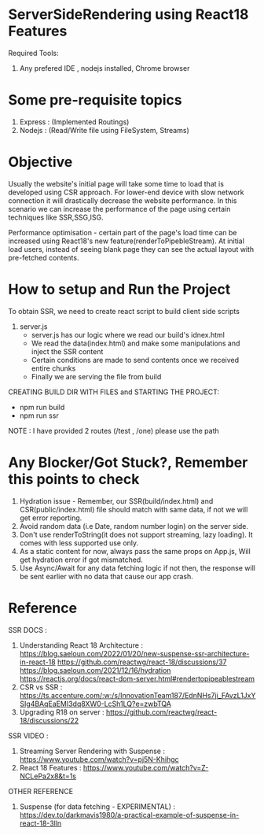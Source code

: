 # ServerSideRendering using React18 Features

Required Tools:

1. Any prefered IDE , nodejs installed, Chrome browser

# Some pre-requisite topics

1. Express : (Implemented Routings)
2. Nodejs : (Read/Write file using FileSystem, Streams)

# Objective

Usually the website's initial page will take some time to load that is developed using CSR approach. For lower-end device with slow network connection it will drastically decrease the website performance. In this scenario we can increase the performance of the page using certain techniques like SSR,SSG,ISG.

Performance optimisation - certain part of the page's load time can be increased using React18's new feature(renderToPipebleStream). At initial load users, instead of seeing blank page they can see the actual layout with pre-fetched contents.

# How to setup and Run the Project

To obtain SSR, we need to create react script to build client side scripts

1. server.js
   - server.js has our logic where we read our build's idnex.html
   - We read the data(index.html) and make some manipulations and inject the SSR content
   - Certain conditions are made to send contents once we received entire chunks
   - Finally we are serving the file from build

CREATING BUILD DIR WITH FILES and STARTING THE PROJECT:

- npm run build
- npm run ssr

NOTE : I have provided 2 routes (/test , /one) please use the path

# Any Blocker/Got Stuck?, Remember this points to check

1. Hydration issue - Remember, our SSR(build/index.html) and CSR(public/index.html) file should match with same data, if not we will get error reporting.
2. Avoid random data (i.e Date, random number login) on the server side.
3. Don't use renderToString(it does not support streaming, lazy loading). It comes with less supported use only.
4. As a static content for now, always pass the same props on App.js, Will get hydration error if got mismatched.
5. Use Async/Await for any data fetching logic if not then, the response will be sent earlier with no data that cause our app crash.

# Reference

SSR DOCS :

1. Understanding React 18 Architecture :
   https://blog.saeloun.com/2022/01/20/new-suspense-ssr-architecture-in-react-18
   https://github.com/reactwg/react-18/discussions/37
   https://blog.saeloun.com/2021/12/16/hydration
   https://reactjs.org/docs/react-dom-server.html#rendertopipeablestream
2. CSR vs SSR :
   https://ts.accenture.com/:w:/s/InnovationTeam187/EdnNHs7ji_FAvzL1JxYSIg4BAqEaEMI3dq8XW0-LcSh1LQ?e=zwbTQA
3. Upgrading R18 on server :
   https://github.com/reactwg/react-18/discussions/22

SSR VIDEO :

1. Streaming Server Rendering with Suspense : https://www.youtube.com/watch?v=pj5N-Khihgc
2. React 18 Features : https://www.youtube.com/watch?v=Z-NCLePa2x8&t=1s

OTHER REFERENCE

1. Suspense (for data fetching - EXPERIMENTAL) :
   https://dev.to/darkmavis1980/a-practical-example-of-suspense-in-react-18-3lln
